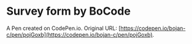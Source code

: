 # Survey form by BoCode

A Pen created on CodePen.io. Original URL: [https://codepen.io/bojan-c/pen/pojGoxb](https://codepen.io/bojan-c/pen/pojGoxb).


